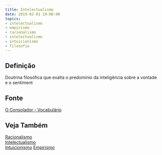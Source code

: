 ```yaml
---
title: Intelectualismo
date: 2019-02-01 19:00:00
topics:
- intelectualismo
- empirismo
- racionalismo
- intelectualismo
- intuicionismo
- filosofia
---
```


## Definição
Doutrina filosófica que exalta o predomínio da inteligência sobre a vontade e o
sentiment

## Fonte
[O Consolador - Vocabulário](http://www.oconsolador.com.br/linkfixo/vocabulario/principal.html)

## Veja Também
[Racionalismo](../racionalismo)  
[Intelectualismo](../intelectualismo)  
[Intuicionismo](../intuicionismo)
[Empirismo](../empirismo)  
